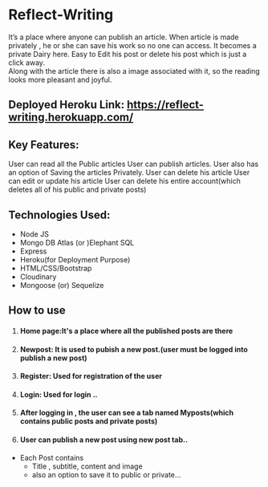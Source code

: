 # Reflect-Writing

It’s a place where anyone can publish an article. When article is made privately ,
he or she can save his work so no one can access. It becomes a private Dairy here. Easy to Edit his post or delete his post which is just a click away.  
Along with the article there is also a image associated with it, so the reading looks more pleasant and joyful.

## Deployed Heroku Link: https://reflect-writing.herokuapp.com/

## Key Features:

User can read all the Public articles
User can publish articles.
User also has an option of Saving the articles Privately.
User can delete his article
User can edit or update his article
User can delete his entire account(which deletes all of his public and private posts)


## Technologies Used:

- Node JS
- Mongo DB Atlas (or )Elephant SQL
- Express
- Heroku(for Deployment Purpose)
- HTML/CSS/Bootstrap
- Cloudinary
- Mongoose (or) Sequelize


## How to use

1. #### Home page:It's a place where all the published posts are there
2. #### Newpost: It is used to pubish a new post.(user must be logged into publish a new post)
3. #### Register: Used for registration of the user
4. #### Login: Used for login ..
5. #### After logging in , the user can see a tab named Myposts(which contains public posts and private posts)
6. #### User can publish a new post using new post tab..
  - Each Post contains
    - Title , subtitle, content and image 
    - also an  option to save it to public or private...

    



